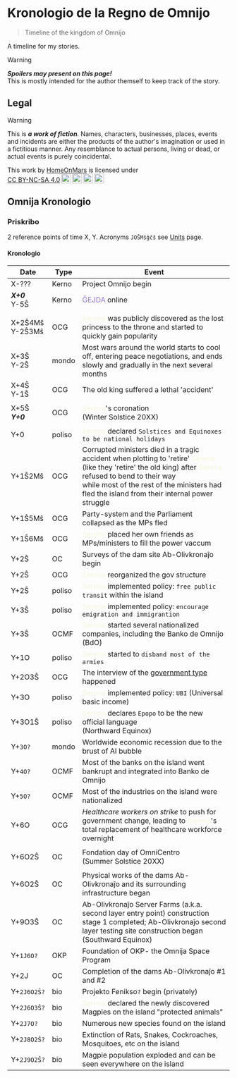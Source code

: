 <!-- -*- coding: utf-8 -*- -->

Kronologio de la Regno de Omnijo
===============================================================================

> Timeline of the kingdom of Omnijo

A timeline for my stories.

> [!WARNING]
> ***Spoilers may present on this page!***  
> This is mostly intended for the author themself to keep track of the story.

Legal
-------------------------------------------------------------------------------

> [!WARNING]
> This is ***a work of fiction***.
> Names, characters, businesses, places, events and incidents
> are either the products of the author's imagination or used in a fictitious manner.
> Any resemblance to actual persons, living or dead, or actual events is purely coincidental.

<p xmlns:cc="http://creativecommons.org/ns#" >This work by <a rel="cc:attributionURL dct:creator" property="cc:attributionName" href="https://github.com/HomeOnMars">HomeOnMars</a> is licensed under <a href="https://creativecommons.org/licenses/by-nc-sa/4.0/?ref=chooser-v1" target="_blank" rel="license noopener noreferrer" style="display:inline-block;">CC BY-NC-SA 4.0<img style="height:22px!important;margin-left:3px;vertical-align:text-bottom;" src="https://mirrors.creativecommons.org/presskit/icons/cc.svg?ref=chooser-v1" alt=""><img style="height:22px!important;margin-left:3px;vertical-align:text-bottom;" src="https://mirrors.creativecommons.org/presskit/icons/by.svg?ref=chooser-v1" alt=""><img style="height:22px!important;margin-left:3px;vertical-align:text-bottom;" src="https://mirrors.creativecommons.org/presskit/icons/nc.svg?ref=chooser-v1" alt=""><img style="height:22px!important;margin-left:3px;vertical-align:text-bottom;" src="https://mirrors.creativecommons.org/presskit/icons/sa.svg?ref=chooser-v1" alt=""></a></p>

Omnija Kronologio
-------------------------------------------------------------------------------

### Priskribo

2 reference points of time X, Y.
Acronyms `JOŜMŝĝĉŝ` see [Units](../teknikajxoj/Unuoj.md#tempo) page.

#### Kronologio

|  Date  |  Type  | Event |
| ------ | ------ | ----- |
| X-???  |  Kerno | Project Omnijo begin |
| ***X+0***  <br>Y-5Ŝ |  Kerno | <span style="color:MediumPurple">ĜEJDA</span> online |
||||
| X+2Ŝ4Mŝ <br>Y-2Ŝ3Mŝ |   OCG  | <span style="color:Beige">Serena</span> was publicly discovered as the lost princess to the throne and started to quickly gain popularity |
| X+3Ŝ    <br>Y-2Ŝ    |  mondo | Most wars around the world starts to cool off, entering peace negotiations, and ends slowly and gradually in the next several months |
| X+4Ŝ    <br>Y-1Ŝ    |   OCG  | The old king suffered a lethal 'accident' |
||||
| X+5Ŝ  <br>***Y+0*** |   OCG  | <span style="color:Beige">Serena</span>'s coronation  <br>\(Winter Solstice 20XX\) |
||||
| Y+0    | poliso | <span style="color:Beige">Serena</span> declared `Solstices and Equinoxes to be national holidays` |
| Y+1Ŝ2Mŝ|   OCG  | Corrupted ministers died in a tragic accident when plotting to 'retire' <span style="color:Beige">Serena</span> (like they 'retire' the old king) after <span style="color:Beige">Serena</span> refused to bend to their way<br> while most of the rest of the ministers had fled the island from their internal power struggle |
| Y+1Ŝ5Mŝ|   OCG  | Party-system and the Parliament collapsed as the MPs fled |
| Y+1Ŝ6Mŝ|   OCG  | <span style="color:Beige">Serena</span> placed her own friends as MPs/ministers to fill the power vaccum |
| Y+2Ŝ   |   OC   | Surveys of the dam site Ab-Olivkronaĵo begin |
| Y+2Ŝ   |   OCG  | <span style="color:Beige">Serena</span> reorganized the gov structure |
| Y+2Ŝ   | poliso | <span style="color:Beige">Serena</span> implemented policy: `free public transit` within the island |
| Y+3Ŝ   | poliso | <span style="color:Beige">Serena</span> implemented policy: `encourage emigration and immigrantion` |
| Y+3Ŝ   |  OCMF  | <span style="color:Beige">Serena</span> started several nationalized companies, including the Banko de Omnijo (BdO) |
| Y+1O   | poliso | <span style="color:Beige">Serena</span> started to `disband most of the armies` |
| Y+2O3Ŝ |   OCG  | The interview of the [government type](../OmniCentro/Bulteno.md#fonrakonta-bulteno) happened |
| Y+3O   | poliso | <span style="color:Beige">Serena</span> implemented policy: `UBI` (Universal basic income) |
| Y+3O1Ŝ | poliso | <span style="color:Beige">Serena</span> declares `Epopo` to be the new official language  <br>\(Northward Equinox\) |
| Y+`3O?`  |  mondo | Worldwide economic recession due to the brust of AI bubble |
| Y+`4O?`  |  OCMF  | Most of the banks on the island went bankrupt and integrated into Banko de Omnijo |
| Y+`5O?`  |  OCMF  | Most of the industries on the island were nationalized |
| Y+6O     |   OCG  | *Healthcare workers on strike* to push for government change, leading to <span style="color:Beige">Serena</span>'s total replacement of healthcare workforce overnight |
||||
| Y+6O2Ŝ   |   OC   | Fondation day of OmniCentro  <br>\(Summer Solstice 20XX\) |
||||
| Y+6O2Ŝ   |   OC   | Physical works of the dams Ab-Olivkronaĵo and its surrounding infrastructure began |
| Y+9O3Ŝ   |   OC   | Ab-Olivkronaĵo Server Farms (a.k.a. second layer entry point) construction stage 1 completed; Ab-Olivkronaĵo second layer testing site construction began  <br>\(Southward Equinox\) |
| Y+`1J6O?`|  OKP   | Foundation of OKP- the Omnija Space Program |
| Y+2J     |   OC   | Completion of the dams Ab-Olivkronaĵo #1 and #2 |
| Y+`2J6O2Ŝ?` |   bio  | Projekto Fenikso`?` begin (privately) |
| Y+`2J6O3Ŝ?` |   bio  | <span style="color:Beige">Serena</span> declared the newly discovered Magpies on the island "protected animals" |
| Y+`2J7O?`   |   bio  | Numerous new species found on the island |
| Y+`2J8O2Ŝ?` |   bio  | Extinction of Rats, Snakes, Cockroaches, Mosquitoes, etc on the island |
| Y+`2J9O2Ŝ?` |   bio  | Magpie population exploded and can be seen everywhere on the island |

